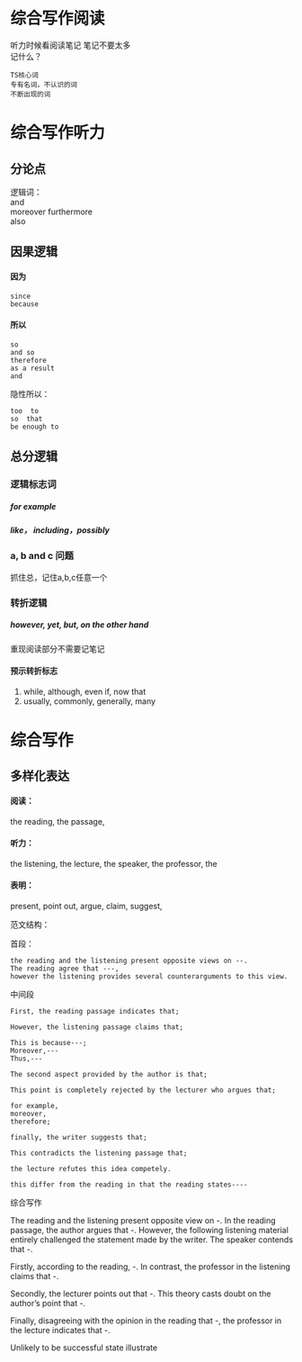 # 综合写作阅读

听力时候看阅读笔记 
笔记不要太多    
记什么？
    
    TS核心词
    专有名词，不认识的词
    不断出现的词
    
# 综合写作听力

## 分论点
逻辑词：    
    and     
    moreover    furthermore     
    also
    
## 因果逻辑
#### 因为
    since
    because

#### 所以

    so
    and so
    therefore
    as a result
    and
    
    
隐性所以：

    too  to
    so  that 
    be enough to

## 总分逻辑

### 逻辑标志词
##### for example

##### like， including，possibly



### a, b and c 问题

抓住总，记住a,b,c任意一个

### 转折逻辑

##### however, yet, but, on the other hand

重现阅读部分不需要记笔记

#### 预示转折标志

1. while, although, even if, now that
2. usually, commonly, generally, many



# 综合写作

## 多样化表达

#### 阅读：
the reading,
the passage,

#### 听力：
the listening, 
the lecture, 
the speaker, 
the professor,
the 

#### 表明：
present,
point out,
argue,
claim,
suggest, 





范文结构：

首段：

```
the reading and the listening present opposite views on --.
The reading agree that ---, 
however the listening provides several counterarguments to this view.
```


中间段
```
First, the reading passage indicates that;

However, the listening passage claims that;

This is because---;
Moreover,---
Thus,---

```

```
The second aspect provided by the author is that;

This point is completely rejected by the lecturer who argues that;

for example,
moreover,
therefore;

```


```
finally, the writer suggests that;

This contradicts the listening passage that;
```



```
the lecture refutes this idea competely.
```

```
this differ from the reading in that the reading states----
```

综合写作

The reading and the listening present opposite view on -. In the reading passage, the author argues that -. However, the following listening material entirely challenged the statement made by the writer. The speaker contends that -.

Firstly, according to the reading, -. In contrast, the professor in the listening claims that -.

Secondly, the lecturer points out that -.
This theory casts doubt on the author’s point that -.

Finally, disagreeing with the opinion in the reading that -, the professor in the lecture indicates that -. 




Unlikely  to be successful
state
illustrate
